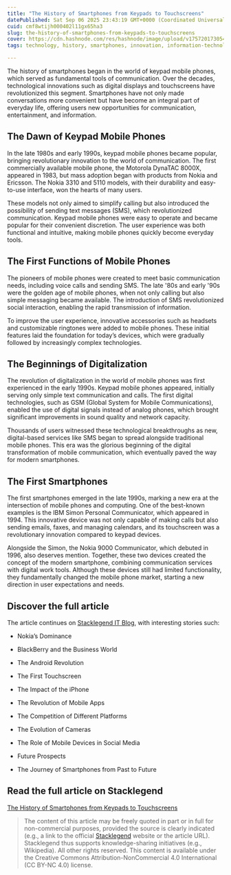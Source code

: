 ```yaml
---
title: "The History of Smartphones from Keypads to Touchscreens"
datePublished: Sat Sep 06 2025 23:43:19 GMT+0000 (Coordinated Universal Time)
cuid: cmf8wtijh000402l11gx65ha3
slug: the-history-of-smartphones-from-keypads-to-touchscreens
cover: https://cdn.hashnode.com/res/hashnode/image/upload/v1757201730548/31b12752-4bd6-4347-9df7-df100e3ffeda.jpeg
tags: technology, history, smartphones, innovation, information-technology

---
```


The history of smartphones began in the world of keypad mobile phones, which served as fundamental tools of communication. Over the decades, technological innovations such as digital displays and touchscreens have revolutionized this segment. Smartphones have not only made conversations more convenient but have become an integral part of everyday life, offering users new opportunities for communication, entertainment, and information.

## The Dawn of Keypad Mobile Phones

In the late 1980s and early 1990s, keypad mobile phones became popular, bringing revolutionary innovation to the world of communication. The first commercially available mobile phone, the Motorola DynaTAC 8000X, appeared in 1983, but mass adoption began with products from Nokia and Ericsson. The Nokia 3310 and 5110 models, with their durability and easy-to-use interface, won the hearts of many users.

These models not only aimed to simplify calling but also introduced the possibility of sending text messages (SMS), which revolutionized communication. Keypad mobile phones were easy to operate and became popular for their convenient discretion. The user experience was both functional and intuitive, making mobile phones quickly become everyday tools.

## The First Functions of Mobile Phones

The pioneers of mobile phones were created to meet basic communication needs, including voice calls and sending SMS. The late '80s and early '90s were the golden age of mobile phones, when not only calling but also simple messaging became available. The introduction of SMS revolutionized social interaction, enabling the rapid transmission of information.

To improve the user experience, innovative accessories such as headsets and customizable ringtones were added to mobile phones. These initial features laid the foundation for today’s devices, which were gradually followed by increasingly complex technologies.

## The Beginnings of Digitalization

The revolution of digitalization in the world of mobile phones was first experienced in the early 1990s. Keypad mobile phones appeared, initially serving only simple text communication and calls. The first digital technologies, such as GSM (Global System for Mobile Communications), enabled the use of digital signals instead of analog phones, which brought significant improvements in sound quality and network capacity.

Thousands of users witnessed these technological breakthroughs as new, digital-based services like SMS began to spread alongside traditional mobile phones. This era was the glorious beginning of the digital transformation of mobile communication, which eventually paved the way for modern smartphones.

## The First Smartphones

The first smartphones emerged in the late 1990s, marking a new era at the intersection of mobile phones and computing. One of the best-known examples is the IBM Simon Personal Communicator, which appeared in 1994. This innovative device was not only capable of making calls but also sending emails, faxes, and managing calendars, and its touchscreen was a revolutionary innovation compared to keypad devices.

Alongside the Simon, the Nokia 9000 Communicator, which debuted in 1996, also deserves mention. Together, these two devices created the concept of the modern smartphone, combining communication services with digital work tools. Although these devices still had limited functionality, they fundamentally changed the mobile phone market, starting a new direction in user expectations and needs.

## Discover the full article

The article continues on [Stacklegend IT Blog](https://blog.stacklegend.com/en/the-history-of-smartphones-from-keypads-to-touchscreens), with interesting stories such:

* Nokia’s Dominance
    
* BlackBerry and the Business World
    
* The Android Revolution
    
* The First Touchscreen
    
* The Impact of the iPhone
    
* The Revolution of Mobile Apps
    
* The Competition of Different Platforms
    
* The Evolution of Cameras
    
* The Role of Mobile Devices in Social Media
    
* Future Prospects
    
* The Journey of Smartphones from Past to Future
    

## Read the full article on Stacklegend

[The History of Smartphones from Keypads to Touchscreens](https://blog.stacklegend.com/en/the-history-of-smartphones-from-keypads-to-touchscreens)

> The content of this article may be freely quoted in part or in full for non-commercial purposes, provided the source is clearly indicated (e.g., a link to the official [Stacklegend](https://stacklegend.com/) website or the article URL). Stacklegend thus supports knowledge-sharing initiatives (e.g., Wikipedia). All other rights reserved. This content is available under the Creative Commons Attribution-NonCommercial 4.0 International (CC BY-NC 4.0) license.